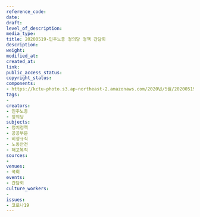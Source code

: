 ```yaml
---
reference_code: 
date: 
draft: 
level_of_description: 
media_type: 
title: 20200519-민주노총 정의당 정책 간담회
description: 
weight: 
modified_at: 
created_at: 
link: 
public_access_status: 
copyright_status: 
components:
- https://kctu-photo.s3.ap-northeast-2.amazonaws.com/2020년/5월/20200519-민주노총+정의당+정책+간담회/E5D_0574.jpg
tags:
- 
creators:
- 민주노총
- 정의당
subjects:
- 정치정책
- 공공부문
- 비정규직
- 노동안전
- 해고복직
sources:
- 
venues:
- 국회
events:
- 간담회
culture_workers:
- 
issues:
- 코로나19
---
```

